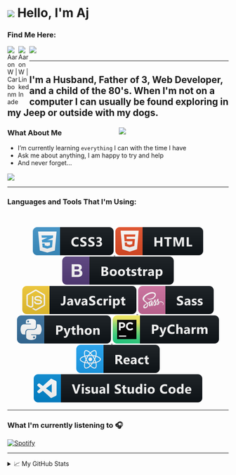 <h1><img src="https://emojis.slackmojis.com/emojis/images/1531849430/4246/blob-sunglasses.gif?1531849430" width="30" />
  Hello, I'm Aj</h1>

### Find Me Here:

[<img align="left" alt="AaronW | Carbonmade" width="25px"
  src="https://www.flaticon.com/svg/static/icons/svg/921/921490.svg" />][website]

[<img align="left" alt="AaronW | LinkedIn" width="25px"
  src="https://www.flaticon.com/svg/static/icons/svg/1384/1384171.svg" />][linkedin]
  
![](https://visitor-badge.glitch.me/badge?page_id=xaaronwx.xaaronwx)

<hr>

<h2>
  <p align="left">I'm a Husband, Father of 3, Web Developer, and a child of the 80's.
    When I'm not on a computer I can usually be found exploring in my Jeep or outside with my dogs.</p>
</h2>

<img align="right" src="assets/FlySynth.gif" width=250>

### What About Me

- I’m currently learning ```everything``` I can with the time I have
- Ask me about anything, I am happy to try and help
- And never forget...
<img align="center" src="assets/Bill_Ted.gif" width=300>

---

  <h3 align="left"> Languages and Tools That I'm Using:</h3>

  <br />

  <p align="center">
    <!-- For more icons please follow  https://github.com/MikeCodesDotNET/ColoredBadges -->
    <a href="#">
      <img src="badges/css3.svg" alt="css3" style="vertical-align:top margin:6px 4px">
    </a>
    <a href="#">
      <img src="badges/html.svg" alt="html" style="vertical-align:top margin:6px 4px">
    </a>
    <a href="#">
      <img src="badges/bootstrap.svg" alt="bootstrap" style="vertical-align:top margin:6px 4px">
    </a>
    <a href="#">
      <img src="badges/js.svg" alt="js" style="vertical-align:top margin:6px 4px">
    </a>
    <a href="#">
      <img src="badges/sass.svg" alt="sass" style="vertical-align:top margin:6px 4px">
    </a>
    <a href="#">
      <img src="badges/python.svg" alt="python" style="vertical-align:top margin:6px 4px">
    </a>
    <a href="#">
      <img src="badges/jetbrains_pycharm.svg" alt="pycharm" style="vertical-align:top margin:6px 4px">
    </a>
    <a href="#">
      <img src="badges/react.svg" alt="react" style="vertical-align:top margin:6px 4px">
    </a>
    <a href="#">
      <img src="badges/visualstudio_code.svg" alt="visualstudiocode" style="vertical-align:top margin:6px 4px">
    </a>
  </p>

---

### What I'm currently listening to 🎧
[![Spotify](https://spotify-playlist.xaaronwx.vercel.app//api/spotify)](https://open.spotify.com/user/beamerboy_23)

---

<details>
  <summary>📈 My GitHub Stats</summary>
  <img align="center" alt="xAaronWx's GitHub Stats"
    src="https://github-readme-stats.xaaronwx.vercel.app/api?username=xAaronWx&hide=issues&show_icons=true&theme=vue-dark&hide_border=true" />
</details>

<!-- Link Definitions -->

[website]: https://aaronjwhite.carbonmade.com/
[linkedin]: https://www.linkedin.com/in/aaronj-white/